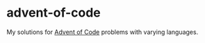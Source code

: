 # advent-of-code

My solutions for [Advent of Code](https://adventofcode.com/) problems with varying languages.

